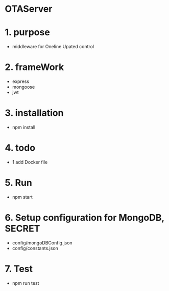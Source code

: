 # OTAServer
# 1. purpose
+ middleware for Oneline Upated control

# 2. frameWork
+ express
+ mongoose
+ jwt

# 3. installation
+ npm install

# 4. todo
+ 1 add Docker file

# 5. Run 
+ npm start

# 6. Setup configuration for MongoDB, SECRET
+ config/mongoDBConfig.json
+ config/constants.json

# 7. Test
+ npm run test